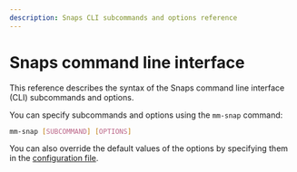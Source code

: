 ```yaml
---
description: Snaps CLI subcommands and options reference
---
```


# Snaps command line interface

This reference describes the syntax of the Snaps command line interface (CLI) subcommands and options.

You can specify subcommands and options using the `mm-snap` command:

```bash
mm-snap [SUBCOMMAND] [OPTIONS]
```

You can also override the default values of the options by specifying them in the
[configuration file](../../concepts/anatomy.md#configuration-file).